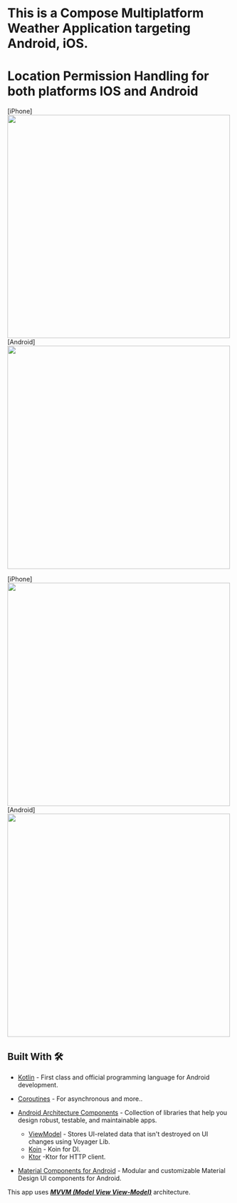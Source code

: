 # This is a Compose Multiplatform Weather Application targeting Android, iOS. 



# Location Permission Handling for both platforms IOS and Android
[iPhone]
<img src="https://github.com/devggaurav/weatherApp-Compose-Multiplatform/assets/42926809/b0da5290-a03d-44be-8db9-a7865f0b42f0" height="500px"> [Android]
<img src="https://github.com/devggaurav/weatherApp-Compose-Multiplatform/assets/42926809/5fef795c-c563-40b3-86c4-6f7139d46c93" height="500px">


[iPhone]
<img src="https://github.com/devggaurav/weatherAppCmm/assets/42926809/6bf64eaf-3324-43ae-b4ca-d2abe9d84d26" height="500px"> [Android]
<img src="https://github.com/devggaurav/weatherAppCmm/assets/42926809/d8a4fe3e-02a0-433c-a7ae-a3c136c34e16" height="500px">





## Built With 🛠
- [Kotlin](https://kotlinlang.org/) - First class and official programming language for Android development.
- [Coroutines](https://kotlinlang.org/docs/reference/coroutines-overview.html) - For asynchronous and more..
- [Android Architecture Components](https://developer.android.com/topic/libraries/architecture) - Collection of libraries that help you design robust, testable, and maintainable apps.
  - [ViewModel](https://voyager.adriel.cafe/) - Stores UI-related data that isn't destroyed on UI changes using Voyager Lib. 
  - [Koin](https://insert-koin.io/docs/setup/koin/) - Koin for DI.
  - [Ktor](https://ktor.io/docs/client-create-multiplatform-application.html) -Ktor for HTTP client.

- [Material Components for Android](https://github.com/material-components/material-components-android) - Modular and customizable Material Design UI components for Android.


This app uses [***MVVM (Model View View-Model)***](https://developer.android.com/jetpack/docs/guide#recommended-app-arch) architecture.



